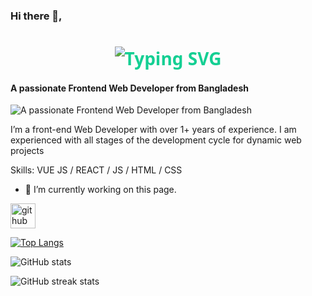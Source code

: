 ### Hi there 👋, <h1 align="center" style="font-family: 'Source Code Pro', 'Segoe UI', Tahoma, Geneva, Verdana, sans-serif; color: #14cf93;">     <img src="https://readme-typing-svg.herokuapp.com/?font=Righteous&size=35&center=true&vCenter=true&width=500&height=70&duration=4000&lines=Hello+World!+👋;+I'm+Rakib!" alt="Typing SVG" /> </h1>
#### A passionate Frontend Web Developer from Bangladesh
![A passionate Frontend Web Developer from Bangladesh](https://arturssmirnovs.github.io/github-profile-readme-generator/images/banner.png)

I’m a front-end Web Developer with over 1+ years of experience. I am experienced with all stages of the development cycle for dynamic web projects

Skills: VUE JS / REACT / JS / HTML / CSS

- 🔭 I’m currently working on this page. 


[<img src='https://cdn.jsdelivr.net/npm/simple-icons@3.0.1/icons/github.svg' alt='github' height='40'>](https://github.com/rakib135836)  

[![Top Langs](https://github-readme-stats.vercel.app/api/top-langs/?username=rakib135836)](https://github.com/anuraghazra/github-readme-stats)

![GitHub stats](https://github-readme-stats.vercel.app/api?username=rakib135836&show_icons=true)  

![GitHub streak stats](https://streak-stats.demolab.com/?user=rakib135836)  


